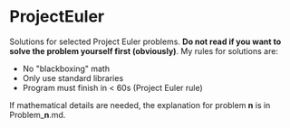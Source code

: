 # ProjectEuler
Solutions for selected Project Euler problems. **Do not read if you want to solve the problem yourself first (obviously)**. 
My rules for solutions are: 
* No "blackboxing" math
* Only use standard libraries
* Program must finish in < 60s (Project Euler rule)

If mathematical details are needed, the explanation for problem **n** is in Problem_**n**.md. 

